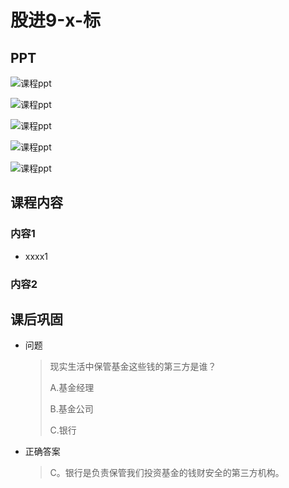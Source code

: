 # 股进9-x-标

## PPT

![课程ppt](assets/3-x-1.jpeg)

![课程ppt](assets/3-x-2.jpeg)

![课程ppt](assets/3-x-3.jpeg)

![课程ppt](assets/3-x-4.jpeg)

![课程ppt](assets/3-x-5.jpeg)

## 课程内容

### 内容1

- xxxx1

  > 

### 内容2

## 课后巩固

- 问题

  > 现实生活中保管基金这些钱的第三方是谁？
  >
  > A.基金经理
  >
  > B.基金公司
  >
  > C.银行

- 正确答案

  > C。银行是负责保管我们投资基金的钱财安全的第三方机构。